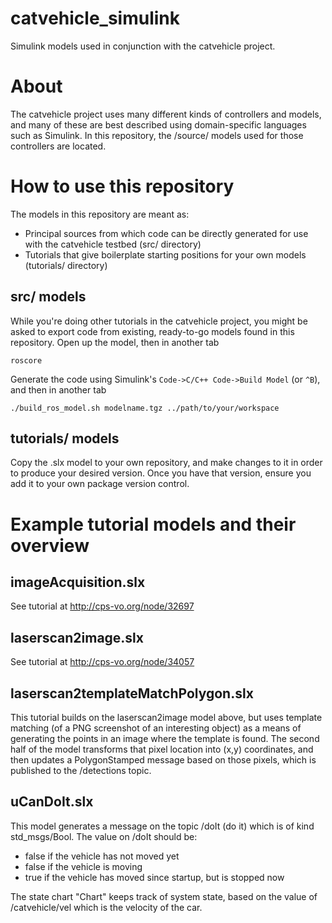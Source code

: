 # catvehicle_simulink
Simulink models used in conjunction with the catvehicle project.

# About
The catvehicle project uses many different kinds of controllers and models, and many of these are best described using domain-specific languages such as Simulink. In this repository, the /source/ models used for those controllers are located.

# How to use this repository
The models in this repository are meant as:
* Principal sources from which code can be directly generated for use with the catvehicle testbed (src/ directory)
* Tutorials that give boilerplate starting positions for your own models (tutorials/ directory)

## src/ models
While you're doing other tutorials in the catvehicle project, you might be asked to export code from existing, ready-to-go models found in this repository. Open up the model, then in another tab
```
roscore
```
Generate the code using Simulink's ```Code->C/C++ Code->Build Model``` (or ```^B```), and then in another tab
```
./build_ros_model.sh modelname.tgz ../path/to/your/workspace
```

## tutorials/ models
Copy the .slx model to your own repository, and make changes to it in order to produce your desired version. Once you have that version, ensure you add it to your own package version control.


# Example tutorial models and their overview

## imageAcquisition.slx
See tutorial at http://cps-vo.org/node/32697

## laserscan2image.slx
See tutorial at http://cps-vo.org/node/34057

## laserscan2templateMatchPolygon.slx
This tutorial builds on the laserscan2image model above, but uses template 
matching (of a PNG screenshot of an interesting object) as a means of 
generating the points in an image where the template is found. The second 
half of the model transforms that pixel location into (x,y) coordinates, 
and then updates a PolygonStamped message based on those pixels, which 
is published to the /detections topic.

## uCanDoIt.slx
This model generates a message on the topic /doIt (do it) which is of kind 
std_msgs/Bool. The value on /doIt should be:
  * false if the vehicle has not moved yet
  * false if the vehicle is moving
  * true if the vehicle has moved since startup, but is stopped now

The state chart "Chart" keeps track of system state, based on the value of 
/catvehicle/vel which is the velocity of the car. 
